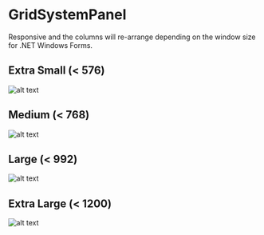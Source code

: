 # GridSystemPanel
Responsive and the columns will re-arrange depending on the window size for .NET Windows Forms.

## Extra Small (< 576)
![alt text](https://i.imgur.com/o0a2OMe.png)

## Medium (< 768)
![alt text](https://i.imgur.com/YBUCLyM.png)

## Large (< 992)
![alt text](https://i.imgur.com/ovHP1um.png)

## Extra Large (< 1200)
![alt text](https://i.imgur.com/jnl1weu.png)
